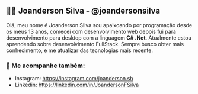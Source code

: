 ## 👋🏻 **Joanderson Silva - @joandersonsilva**

Olá, meu nome é Joanderson Silva sou apaixoando por programação desde os meus 13 anos, comecei com desenvolvimento web depois fui para desenvolvimento para desktop com a linguagem **C# .Net**. Atualmente estou aprendendo sobre desenvolvimento FullStack. Sempre busco obter mais conhecimento, e me atualizar das tecnologias mais recente.

### 📍 Me acompanhe também:

- Instagram: https://instagram.com/joanderson.sh
- Linkedin: https://linkedin.com/in/JoandersonFSilva
